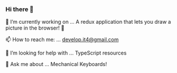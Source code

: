 ### Hi there 👋

🔭 I’m currently working on ...
A redux application that lets you draw a picture in the browser! 🎨

📫 How to reach me: ...
develop.it4@gmail.com 

🤔 I’m looking for help with ...
TypeScript resources


 💬 Ask me about ...
 Mechanical Keyboards!

<!--
**tuf75588/tuf75588** is a ✨ _special_ ✨ repository because its `README.md` (this file) appears on your GitHub profile.

Here are some ideas to get you started:

- 🔭 I’m currently working on ...
- 🌱 I’m currently learning ...
- 👯 I’m looking to collaborate on ...
- 🤔 I’m looking for help with ...
- 💬 Ask me about ...
- 📫 How to reach me: ...
- 😄 Pronouns: ...
- ⚡ Fun fact: ...
-->

